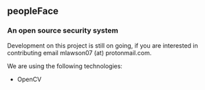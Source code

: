 ## peopleFace
### An open source security system

Development on this project is still on going, if you are interested in contributing email mlawson07 (at) protonmail.com.

We are using the following technologies:
- OpenCV
